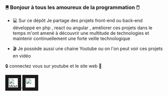 ### :trackball: Bonjour à tous les amoureux de la programmation :computer_mouse:

- :computer: Sur ce dépôt Je partage des projets front-end ou back-end développé en php , react ou angular , améliorer ces projets dans le temps m'ont amené à découvrir une multitude de technologies et maintenir continuellement une forte veille technologique

- :clapper: Je possède aussi une chaine Youtube ou on l'on peut voir ces projets en vidéo



:lock: connectez vous sur youtube et le site web :key:

<a href="https://www.youtube.com/channel/UCFV8c_CzIpVLV5BqbGL_z6A" target="_blank">
 <img width="30" height="30" src="https://cdn.icon-icons.com/icons2/2428/PNG/512/youtube_black_logo_icon_147044.png" alt="Watch the video" width="240" height="180" border="10" />
</a>

<a href="http://goxaweb.free.fr/" target="_blank">
 <img width="30" height="30" src="https://publicdomainvectors.org/photos/WWW-Icon-White-on-Grey.png" alt="" width="240" height="180" border="10"/ >
</a>

